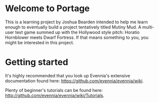 # Welcome to Portage
This is a learning project by Joshua Bearden intended to help me learn enough
to eventually build a project tentatively titled Mutiny Mud. A multi-user text
game summed up with the Hollywood style pitch: Horatio Hornblower meets Dwarf
Fortress.  If that means something to you, you might be interested in this
project.


# Getting started

It's highly recommended that you look up Evennia's extensive
documentation found here: https://github.com/evennia/evennia/wiki.

Plenty of beginner's tutorials can be found here:
http://github.com/evennia/evennia/wiki/Tutorials.
